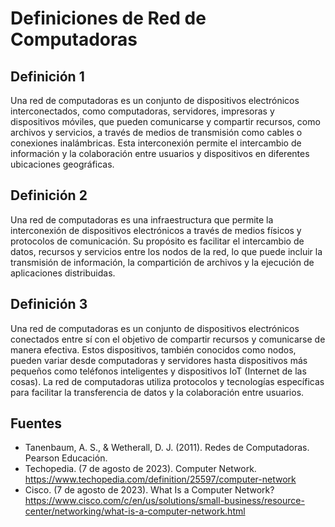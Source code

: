 # Definiciones de Red de Computadoras

<!-- <center> -->
<!-- <br/> -->
<!-- <br/> -->
<!-- <br/> -->
<!-- <br/> -->
<!-- # Benemerita Universidad Autónoma de Puebla -->
<!-- <br/> -->
<!-- <br/> -->
<!-- <br/> -->
<!-- <br/> -->
<!-- <br/> -->
<!-- <img src="https://upload.wikimedia.org/wikipedia/commons/a/a7/Logo_de_la_BUAP.svg" width="150" /> -->
<!-- <br/> -->
<!-- <br/> -->
<!-- <br/> -->
<!-- <br/> -->
<!-- ## Modelo de Redes -->
<!-- <br/> -->
<!-- <br/> -->
<!-- <br/> -->
<!-- <br/> -->
<!-- ### Miguel Angel Hernández Moreno -->
<!-- ### 202040727 -->
<!-- <br/> -->
<!-- <br/> -->
<!-- <br/> -->
<!-- <br/> -->
<!-- </center> -->

## Definición 1

Una red de computadoras es un conjunto de dispositivos electrónicos interconectados, como computadoras, servidores, impresoras y dispositivos móviles, que pueden comunicarse y compartir recursos, como archivos y servicios, a través de medios de transmisión como cables o conexiones inalámbricas. Esta interconexión permite el intercambio de información y la colaboración entre usuarios y dispositivos en diferentes ubicaciones geográficas.

## Definición 2

Una red de computadoras es una infraestructura que permite la interconexión de dispositivos electrónicos a través de medios físicos y protocolos de comunicación. Su propósito es facilitar el intercambio de datos, recursos y servicios entre los nodos de la red, lo que puede incluir la transmisión de información, la compartición de archivos y la ejecución de aplicaciones distribuidas.

## Definición 3
Una red de computadoras es un conjunto de dispositivos electrónicos conectados entre sí con el objetivo de compartir recursos y comunicarse de manera efectiva. Estos dispositivos, también conocidos como nodos, pueden variar desde computadoras y servidores hasta dispositivos más pequeños como teléfonos inteligentes y dispositivos IoT (Internet de las cosas). La red de computadoras utiliza protocolos y tecnologías específicas para facilitar la transferencia de datos y la colaboración entre usuarios.

## Fuentes

- Tanenbaum, A. S., & Wetherall, D. J. (2011). Redes de Computadoras. Pearson Educación.
- Techopedia. (7 de agosto de 2023). Computer Network. https://www.techopedia.com/definition/25597/computer-network
- Cisco. (7 de agosto de 2023). What Is a Computer Network? https://www.cisco.com/c/en/us/solutions/small-business/resource-center/networking/what-is-a-computer-network.html
